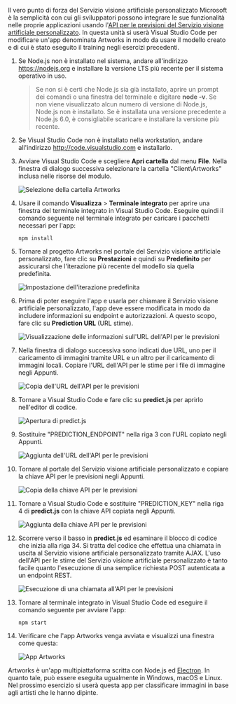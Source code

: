 Il vero punto di forza del Servizio visione artificiale personalizzato Microsoft è la semplicità con cui gli sviluppatori possono integrare le sue funzionalità nelle proprie applicazioni usando l'[API per le previsioni del Servizio visione artificiale personalizzato](https://southcentralus.dev.cognitive.microsoft.com/docs/services/eb68250e4e954d9bae0c2650db79c653/operations/58acd3c1ef062f0344a42814). In questa unità si userà Visual Studio Code per modificare un'app denominata Artworks in modo da usare il modello creato e di cui è stato eseguito il training negli esercizi precedenti.

1. Se Node.js non è installato nel sistema, andare all'indirizzo https://nodejs.org e installare la versione LTS più recente per il sistema operativo in uso.

   > Se non si è certi che Node.js sia già installato, aprire un prompt dei comandi o una finestra del terminale e digitare **node -v**. Se non viene visualizzato alcun numero di versione di Node.js, Node.js non è installato. Se è installata una versione precedente a Node.js 6.0, è consigliabile scaricare e installare la versione più recente.

1. Se Visual Studio Code non è installato nella workstation, andare all'indirizzo http://code.visualstudio.com e installarlo.

1. Avviare Visual Studio Code e scegliere **Apri cartella** dal menu **File**. Nella finestra di dialogo successiva selezionare la cartella "Client\Artworks" inclusa nelle risorse del modulo.

    ![Selezione della cartella Artworks](../media-draft/5-fe-select-folder.png)

1. Usare il comando **Visualizza** > **Terminale integrato** per aprire una finestra del terminale integrato in Visual Studio Code. Eseguire quindi il comando seguente nel terminale integrato per caricare i pacchetti necessari per l'app:

    ```
    npm install
    ```

1. Tornare al progetto Artworks nel portale del Servizio visione artificiale personalizzato, fare clic su **Prestazioni** e quindi su **Predefinito** per assicurarsi che l'iterazione più recente del modello sia quella predefinita. 

    ![Impostazione dell'iterazione predefinita](../media-draft/5-portal-make-default.png)

1. Prima di poter eseguire l'app e usarla per chiamare il Servizio visione artificiale personalizzato, l'app deve essere modificata in modo da includere informazioni su endpoint e autorizzazioni. A questo scopo, fare clic su **Prediction URL** (URL stime).

    ![Visualizzazione delle informazioni sull'URL dell'API per le previsioni](../media-draft/5-portal-prediction-url.png)

1. Nella finestra di dialogo successiva sono indicati due URL, uno per il caricamento di immagini tramite URL e un altro per il caricamento di immagini locali. Copiare l'URL dell'API per le stime per i file di immagine negli Appunti. 

    ![Copia dell'URL dell'API per le previsioni](../media-draft/5-copy-prediction-url.png)

1. Tornare a Visual Studio Code e fare clic su **predict.js** per aprirlo nell'editor di codice.

    ![Apertura di predict.js](../media-draft/5-vs-predict-file.png)

1. Sostituire "PREDICTION_ENDPOINT" nella riga 3 con l'URL copiato negli Appunti.

    ![Aggiunta dell'URL dell'API per le previsioni](../media-draft/5-vs-prediction-endpoint.png)

1. Tornare al portale del Servizio visione artificiale personalizzato e copiare la chiave API per le previsioni negli Appunti. 

    ![Copia della chiave API per le previsioni](../media-draft/5-copy-prediction-key.png)

1. Tornare a Visual Studio Code e sostituire "PREDICTION_KEY" nella riga 4 di **predict.js** con la chiave API copiata negli Appunti.

    ![Aggiunta della chiave API per le previsioni](../media-draft/5-vs-prediction-key.png)

1. Scorrere verso il basso in **predict.js** ed esaminare il blocco di codice che inizia alla riga 34. Si tratta del codice che effettua una chiamata in uscita al Servizio visione artificiale personalizzato tramite AJAX. L'uso dell'API per le stime del Servizio visione artificiale personalizzato è tanto facile quanto l'esecuzione di una semplice richiesta POST autenticata a un endpoint REST.

    ![Esecuzione di una chiamata all'API per le previsioni](../media-draft/5-vs-code-block.png)

1. Tornare al terminale integrato in Visual Studio Code ed eseguire il comando seguente per avviare l'app:

    ```
    npm start
    ```

1. Verificare che l'app Artworks venga avviata e visualizzi una finestra come questa:

    ![App Artworks](../media-draft/5-app-startup.png)

Artworks è un'app multipiattaforma scritta con Node.js ed [Electron](https://electron.atom.io/). In quanto tale, può essere eseguita ugualmente in Windows, macOS e Linux. Nel prossimo esercizio si userà questa app per classificare immagini in base agli artisti che le hanno dipinte.